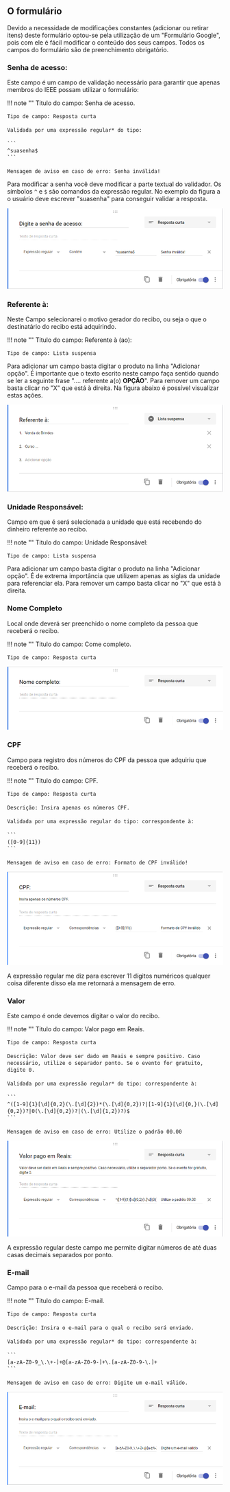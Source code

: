 ## O formulário

Devido a necessidade de modificações constantes (adicionar ou retirar itens) deste formulário optou-se pela utilização de um "Formulário Google", pois com ele é fácil modificar o conteúdo dos seus campos.
Todos os campos do formulário são de preenchimento obrigatório.

### Senha de acesso:
Este campo é um campo de validação necessário para garantir que apenas membros do IEEE possam utilizar o formulário:

!!! note  ""
    Titulo do campo: Senha de acesso.

    Tipo de campo: Resposta curta

    Validada por uma expressão regular* do tipo: 

    ​``` 
    ^suasenha$
    ​```
    
    Mensagem de aviso em caso de erro: Senha inválida!

Para modificar a senha você deve modificar a parte textual do validador. Os símbolos `^` e `$` são comandos da expressão regular. No exemplo da figura a o usuário deve escrever "suasenha" para conseguir validar a resposta.

[![rescibossenha](imagens/Recibos/cr_senha.png)](imagens/Recibos/cr_senha.png)


### Referente à:
Neste Campo selecionarei o motivo gerador do recibo, ou seja o que o destinatário do recibo está adquirindo. 

!!! note  ""
    Titulo do campo: Referente à (ao):

    Tipo de campo: Lista suspensa


Para adicionar um campo basta digitar o produto na linha "Adicionar opção". É importante que o texto escrito neste campo faça sentido quando se ler a seguinte frase ".... referente a(o) **OPÇÃO**". Para remover um campo basta clicar no "X" que está à direita. Na figura abaixo é possível visualizar estas ações.

[![refetentea](imagens/Recibos/cr_refetentea.png)](imagens/Recibos/cr_refetentea.png)

### Unidade Responsável:
Campo em que é será selecionada a unidade que está recebendo do dinheiro referente ao recibo.

!!! note  ""
    Titulo do campo: Unidade Responsável:

    Tipo de campo: Lista suspensa


Para adicionar um campo basta digitar o produto na linha "Adicionar opção". É de extrema importância que utilizem apenas as siglas da unidade para referenciar ela. Para remover um campo basta clicar no "X" que está à direita. 

### Nome Completo

Local onde deverá ser preenchido o nome completo da pessoa que receberá o recibo.

!!! note  ""
    Titulo do campo: Come completo.

    Tipo de campo: Resposta curta

[![nome](imagens/Recibos/cr_nome.png)](imagens/Recibos/cr_nome.png)

### CPF

Campo para registro dos números do CPF da pessoa que adquiriu que receberá o recibo.

!!! note  ""
    Titulo do campo: CPF.

    Tipo de campo: Resposta curta

    Descrição: Insira apenas os números CPF.

    Validada por uma expressão regular do tipo: correspondente à:

    ​``` 
    ([0-9]{11})
    ​``` 
    
    Mensagem de aviso em caso de erro: Formato de CPF inválido!

[![CPF](imagens/Recibos/cr_CPF.png)](imagens/Recibos/cr_CPF.png)

A expressão regular me diz para escrever 11 dígitos numéricos qualquer coisa diferente disso ela me retornará a mensagem de erro.

### Valor

Este campo é onde devemos digitar o valor do recibo.

!!! note  ""
    Titulo do campo: Valor pago em Reais.

    Tipo de campo: Resposta curta

    Descrição: Valor deve ser dado em Reais e sempre positivo. Caso necessário, utilize o separador ponto. Se o evento for gratuito, digite 0.

    Validada por uma expressão regular* do tipo: correspondente à:

    ​``` 
    ^([1-9]{1}[\d]{0,2}(\.[\d]{2})*(\.[\d]{0,2})?|[1-9]{1}[\d]{0,}(\.[\d]{0,2})?|0(\.[\d]{0,2})?|(\.[\d]{1,2})?)$
    ​```
    
    Mensagem de aviso em caso de erro: Utilize o padrão 00.00

[![valor](imagens/Recibos/cr_valor.png)](imagens/Recibos/cr_valor.png)

A expressão regular deste campo me permite digitar números de até duas casas decimais separados por ponto.

### E-mail
Campo para o e-mail da pessoa que receberá o recibo.

!!! note  ""
    Titulo do campo: E-mail.

    Tipo de campo: Resposta curta

    Descrição: Insira o e-mail para o qual o recibo será enviado.

    Validada por uma expressão regular* do tipo: correspondente à:

    ​``` 
    [a-zA-Z0-9_\.\+-]+@[a-zA-Z0-9-]+\.[a-zA-Z0-9-\.]+
    ​```
    
    Mensagem de aviso em caso de erro: Digite um e-mail válido.

[![email](imagens/Recibos/cr_email.png)](imagens/Recibos/cr_email.png)